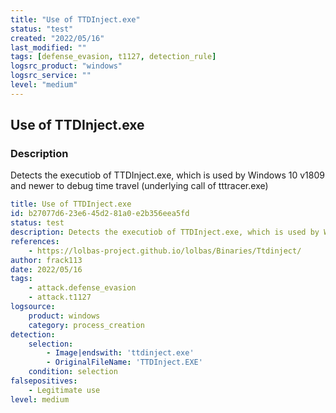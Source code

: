 ```yaml
---
title: "Use of TTDInject.exe"
status: "test"
created: "2022/05/16"
last_modified: ""
tags: [defense_evasion, t1127, detection_rule]
logsrc_product: "windows"
logsrc_service: ""
level: "medium"
---
```


## Use of TTDInject.exe

### Description

Detects the executiob of TTDInject.exe, which is used by Windows 10 v1809 and newer to debug time travel (underlying call of tttracer.exe)

```yml
title: Use of TTDInject.exe
id: b27077d6-23e6-45d2-81a0-e2b356eea5fd
status: test
description: Detects the executiob of TTDInject.exe, which is used by Windows 10 v1809 and newer to debug time travel (underlying call of tttracer.exe)
references:
    - https://lolbas-project.github.io/lolbas/Binaries/Ttdinject/
author: frack113
date: 2022/05/16
tags:
    - attack.defense_evasion
    - attack.t1127
logsource:
    product: windows
    category: process_creation
detection:
    selection:
        - Image|endswith: 'ttdinject.exe'
        - OriginalFileName: 'TTDInject.EXE'
    condition: selection
falsepositives:
    - Legitimate use
level: medium

```
